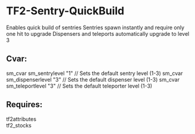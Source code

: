# TF2-Sentry-QuickBuild  
Enables quick build of sentries
Sentries spawn instantly and require only one hit to upgrade
Dispensers and teleports automatically upgrade to level 3

## Cvar:  
sm_cvar sm_sentrylevel "1" // Sets the default sentry level (1-3)
sm_cvar sm_dispenserlevel "3" // Sets the default dispenser level (1-3)
sm_cvar sm_teleportlevel "3" // Sets the default teleporter level (1-3)

## Requires:
tf2attributes  
tf2_stocks
